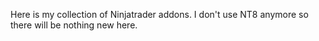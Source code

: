Here is my collection of Ninjatrader addons. I don't use NT8 anymore so there will be nothing new here.
